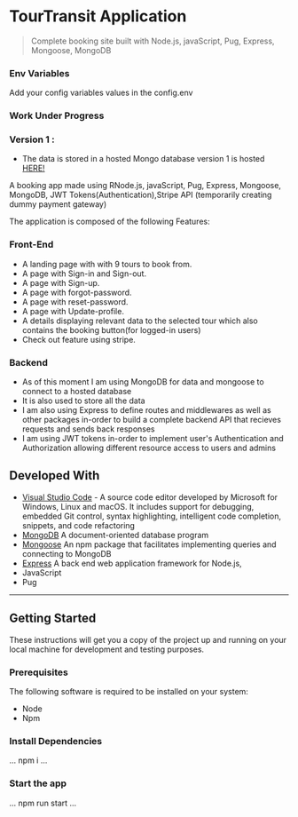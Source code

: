 # TourTransit Application

> Complete booking site built with Node.js, javaScript, Pug, Express, Mongoose, MongoDB

### Env Variables

Add your config variables values in the config.env

### Work Under Progress

### Version 1 :
* The data is stored in a hosted Mongo database
version 1 is hosted [HERE!](https://tour-transit.herokuapp.com/)

A booking app made using RNode.js, javaScript, Pug, Express, Mongoose, MongoDB, JWT Tokens(Authentication),Stripe API (temporarily creating dummy payment gateway)

The application is composed of the following Features:

### Front-End
* A landing page with with 9 tours to book from.
* A page with Sign-in and Sign-out.
* A page with Sign-up.
* A page with forgot-password.
* A page with reset-password.
* A page with Update-profile.
* A details displaying relevant data to the selected tour which also contains the booking button(for logged-in users)
* Check out feature using stripe. 


### Backend

* As of this moment I am using MongoDB for data and mongoose to connect to a hosted database
* It is also used to store all the data 
* I am also using Express to define routes and middlewares as well as other packages in-order to build a complete backend API that recieves requests and sends back responses
* I am using JWT tokens in-order to implement user's Authentication and Authorization allowing different resource access to users and admins

## Developed With

* [Visual Studio Code](https://code.visualstudio.com/) - A source code editor developed by Microsoft for Windows, Linux and macOS. It includes support for debugging, embedded Git control, syntax highlighting, intelligent code completion, snippets, and code refactoring
* [MongoDB](https://www.mongodb.com/) A document-oriented database program
* [Mongoose](https://mongoosejs.com/) An npm package that facilitates implementing queries and connecting to MongoDB
* [Express](https://expressjs.com/) A back end web application framework for Node.js,
* JavaScript
* Pug

---


## Getting Started

These instructions will get you a copy of the project up and running on your local machine for development and testing purposes.

### Prerequisites

The following software is required to be installed on your system:
* Node
* Npm


### Install Dependencies 
...
npm i
...
### Start the app
...
npm run start
...
